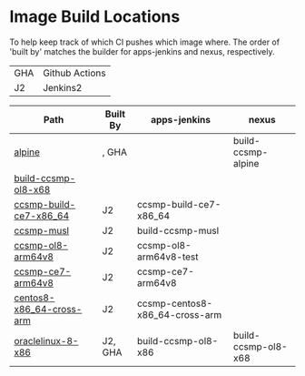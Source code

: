 # Image Build Locations

To help keep track of which CI pushes which image where. The order of 'built by' matches the builder for apps-jenkins and nexus, respectively.

|     |                |
| --- | -------------- |
| GHA | Github Actions |
| J2  | Jenkins2       |

| Path                                                              | Built By | apps-jenkins                   | nexus               |
| ----------------------------------------------------------------- | -------- | ------------------------------ | ------------------- |
| [alpine](alpine/Dockerfile)                                       | , GHA    |                                | build-ccsmp-alpine  |
| [build-ccsmp-ol8-x68](build-ccsmp-ol8-x68/Dockerfile)             |          |                                |                     |
| [ccsmp-build-ce7-x86_64](ccsmp-build-ce7-x86_64/Dockerfile)       | J2       | ccsmp-build-ce7-x86_64         |                     |
| [ccsmp-musl](ccsmp-musl/Dockerfile)                               | J2       | build-ccsmp-musl               |                     |
| [ccsmp-ol8-arm64v8](ccsmp-ol8-arm64v8/Dockerfile)                 | J2       | ccsmp-ol8-arm64v8-test         |                     |
| [ccsmp-ce7-arm64v8](ccsmp-ce7-arm64v8/Dockerfile)                 | J2       | ccsmp-ce7-arm64v8              |                     |
| [centos8-x86_64-cross-arm](./centos8-x86_64-cross-arm/Dockerfile) | J2       | ccsmp-centos8-x86_64-cross-arm |                     |
| [oraclelinux-8-x86](./oraclelinux-8-x86/Dockerfile)               | J2, GHA  | build-ccsmp-ol8-x86            | build-ccsmp-ol8-x68 |
